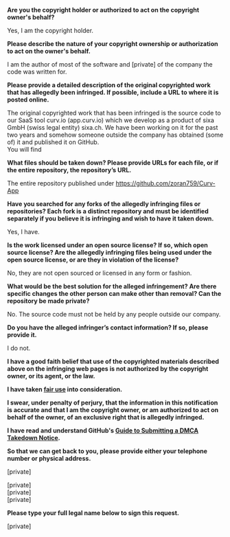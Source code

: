 **Are you the copyright holder or authorized to act on the copyright owner's behalf?**

Yes, I am the copyright holder.

**Please describe the nature of your copyright ownership or authorization to act on the owner's behalf.**

I am the author of most of the software and [private] of the company the code was written for.

**Please provide a detailed description of the original copyrighted work that has allegedly been infringed. If possible, include a URL to where it is posted online.**

The original copyrighted work that has been infringed is the source code to our SaaS tool curv.io (app.curv.io) which we develop as a product of sixa GmbH (swiss legal entity) sixa.ch. We have been working on it for the past two years and somehow someone outside the company has obtained (some of) it and published it on GitHub.  
You will find  

**What files should be taken down? Please provide URLs for each file, or if the entire repository, the repository’s URL.**

The entire repository published under https://github.com/zoran759/Curv-App

**Have you searched for any forks of the allegedly infringing files or repositories? Each fork is a distinct repository and must be identified separately if you believe it is infringing and wish to have it taken down.**

Yes, I have.

**Is the work licensed under an open source license? If so, which open source license? Are the allegedly infringing files being used under the open source license, or are they in violation of the license?**

No, they are not open sourced or licensed in any form or fashion.

**What would be the best solution for the alleged infringement? Are there specific changes the other person can make other than removal? Can the repository be made private?**

No. The source code must not be held by any people outside our company.

**Do you have the alleged infringer’s contact information? If so, please provide it.**

I do not.

**I have a good faith belief that use of the copyrighted materials described above on the infringing web pages is not authorized by the copyright owner, or its agent, or the law.**

**I have taken <a href="https://www.lumendatabase.org/topics/22">fair use</a> into consideration.**

**I swear, under penalty of perjury, that the information in this notification is accurate and that I am the copyright owner, or am authorized to act on behalf of the owner, of an exclusive right that is allegedly infringed.**

**I have read and understand GitHub's <a href="https://help.github.com/articles/guide-to-submitting-a-dmca-takedown-notice/">Guide to Submitting a DMCA Takedown Notice</a>.**

**So that we can get back to you, please provide either your telephone number or physical address.**

[private]  

[private]  
[private]  
[private]  

**Please type your full legal name below to sign this request.**

[private]
